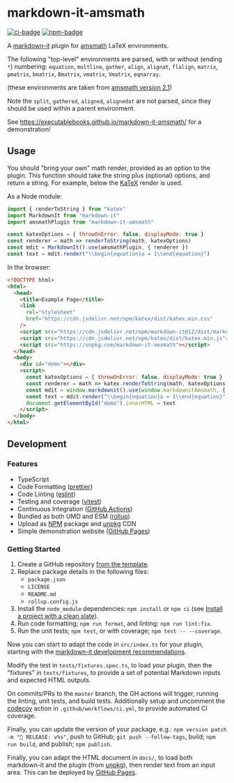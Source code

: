 # markdown-it-amsmath

[![ci-badge]][ci-link]
[![npm-badge]][npm-link]

A [markdown-it](https://github.com/markdown-it/markdown-it) plugin for [amsmath](https://ctan.org/pkg/amsmath) LaTeX environments.

The following "top-level" environments are parsed, with or without (ending `*`) numbering:
`equation`, `multline`, `gather`, `align`, `alignat`, `flalign`, `matrix`, `pmatrix`, `bmatrix`, `Bmatrix`, `vmatrix`, `Vmatrix`, `eqnarray`.

(these environments are taken from [amsmath version 2.1](http://anorien.csc.warwick.ac.uk/mirrors/CTAN/macros/latex/required/amsmath/amsldoc.pdf))

Note the `split`, `gathered`, `aligned`, `alignedat` are not parsed, since they should be used within a parent environment.

See <https://executablebooks.github.io/markdown-it-amsmath/> for a demonstration!

## Usage

You should "bring your own" math render, provided as an option to the plugin.
This function should take the string plus (optional) options, and return a string.
For example, below the [KaTeX](https://github.com/Khan/KaTeX) render is used.

As a Node module:

```javascript
import { renderToString } from "katex"
import MarkdownIt from "markdown-it"
import amsmathPlugin from "markdown-it-amsmath"

const katexOptions = { throwOnError: false, displayMode: true }
const renderer = math => renderToString(math, katexOptions)
const mdit = MarkdownIt().use(amsmathPlugin, { renderer })
const text = mdit.render("\\begin{equation}a = 1\\end{equation}")
```

In the browser:

```html
<!DOCTYPE html>
<html>
  <head>
    <title>Example Page</title>
    <link
      rel="stylesheet"
      href="https://cdn.jsdelivr.net/npm/katex/dist/katex.min.css"
    />
    <script src="https://cdn.jsdelivr.net/npm/markdown-it@12/dist/markdown-it.min.js"></script>
    <script src="https://cdn.jsdelivr.net/npm/katex/dist/katex.min.js"></script>
    <script src="https://unpkg.com/markdown-it-amsmath"></script>
  </head>
  <body>
    <div id="demo"></div>
    <script>
      const katexOptions = { throwOnError: false, displayMode: true }
      const renderer = math => katex.renderToString(math, katexOptions)
      const mdit = window.markdownit().use(window.markdownitAmsmath, { renderer })
      const text = mdit.render("\\begin{equation}a = 1\\end{equation}")
      document.getElementById("demo").innerHTML = text
    </script>
  </body>
</html>
```

## Development

### Features

- TypeScript
- Code Formatting ([prettier])
- Code Linting ([eslint])
- Testing and coverage ([vitest])
- Continuous Integration ([GitHub Actions])
- Bundled as both UMD and ESM ([rollup])
- Upload as [NPM] package and [unpkg] CDN
- Simple demonstration website ([GitHub Pages])

### Getting Started

1. Create a GitHub repository [from the template](https://docs.github.com/en/github-ae@latest/github/creating-cloning-and-archiving-repositories/creating-a-repository-on-github/creating-a-repository-from-a-template).
2. Replace package details in the following files:
   - `package.json`
   - `LICENSE`
   - `README.md`
   - `rollup.config.js`
3. Install the `node_module` dependencies: `npm install` or `npm ci` (see [Install a project with a clean slate](https://docs.npmjs.com/cli/v7/commands/npm-ci)).
4. Run code formatting; `npm run format`, and linting: `npm run lint:fix`.
5. Run the unit tests; `npm test`, or with coverage; `npm test -- --coverage`.

Now you can start to adapt the code in `src/index.ts` for your plugin, starting with the [markdown-it development recommendations](https://github.com/markdown-it/markdown-it/blob/master/docs/development.md).

Modify the test in `tests/fixtures.spec.ts`, to load your plugin, then the "fixtures" in `tests/fixtures`, to provide a set of potential Markdown inputs and expected HTML outputs.

On commits/PRs to the `master` branch, the GH actions will trigger, running the linting, unit tests, and build tests.
Additionally setup and uncomment the [codecov](https://about.codecov.io/) action in `.github/workflows/ci.yml`, to provide automated CI coverage.

Finally, you can update the version of your package, e.g.: `npm version patch -m "🚀 RELEASE: v%s"`, push to GitHub; `git push --follow-tags`, build; `npm run build`, and publish; `npm publish`.

Finally, you can adapt the HTML document in `docs/`, to load both markdown-it and the plugin (from [unpkg]), then render text from an input area.
This can be deployed by [GitHub Pages].

[ci-badge]: https://github.com/executablebooks/markdown-it-amsmath/workflows/CI/badge.svg
[ci-link]: https://github.com/executablebooks/markdown-it--plugin-template/actions
[npm-badge]: https://img.shields.io/npm/v/markdown-it-amsmath.svg
[npm-link]: https://www.npmjs.com/package/markdown-it-amsmath
[github actions]: https://docs.github.com/en/actions
[github pages]: https://docs.github.com/en/pages
[prettier]: https://prettier.io/
[eslint]: https://eslint.org/
[vitest]: https://vitest.dev/
[rollup]: https://rollupjs.org
[npm]: https://www.npmjs.com
[unpkg]: https://unpkg.com/
